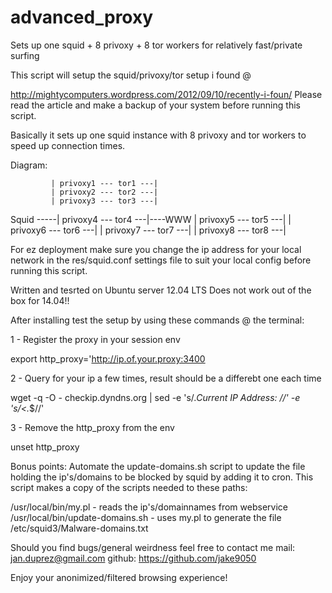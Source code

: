 advanced_proxy
==============

Sets up one squid + 8 privoxy + 8 tor workers for relatively fast/private surfing



This script will setup the squid/privoxy/tor setup i found @

 http://mightycomputers.wordpress.com/2012/09/10/recently-i-foun/
 Please read the article and make a backup of your system before running
 this script.

 Basically it sets up one squid instance with 8 privoxy and tor workers to
 speed up connection times.

 Diagram:

             | privoxy1 --- tor1 ---|
             | privoxy2 --- tor2 ---|
             | privoxy3 --- tor3 ---|
  Squid -----| privoxy4 --- tor4 ---|----WWW
             | privoxy5 --- tor5 ---|
             | privoxy6 --- tor6 ---|
             | privoxy7 --- tor7 ---|
             | privoxy8 --- tor8 ---|


 For ez deployment make sure you change the ip address for your local network
 in the res/squid.conf settings file to suit your local config before running this script.

 Written and tesrted on Ubuntu server 12.04 LTS
 Does not work out of the box for 14.04!!

 After installing test the setup by using these commands @ the terminal:

 1 - Register the proxy in your session env

 export http_proxy='http://ip.of.your.proxy:3400

 2 - Query for your ip a few times, result should be a differebt one each time

 wget -q -O - checkip.dyndns.org | sed -e 's/.*Current IP Address: //' -e 's/<.*$//'

 3 - Remove the http_proxy from the env

 unset http_proxy


 Bonus points: Automate the update-domains.sh script to update the file
 holding the ip's/domains to be blocked by squid by adding it to cron.
 This script makes a copy of the scripts needed to these paths:

  /usr/local/bin/my.pl - reads the ip's/domainnames from webservice
  /usr/local/bin/update-domains.sh - uses my.pl to generate the file
  /etc/squid3/Malware-domains.txt


 Should you find bugs/general weirdness feel free to contact me
 mail: jan.duprez@gmail.com
 github: https://github.com/jake9050

 Enjoy your anonimized/filtered browsing experience!
